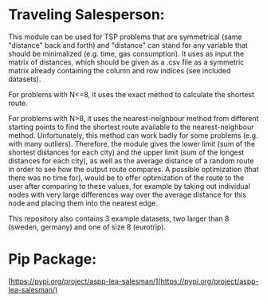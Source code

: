 # Traveling Salesperson:

This module can be used for TSP problems that are symmetrical (same "distance" back and forth) and "distance" can stand for any variable that should be minimalized (e.g. time, gas consumption).
It uses as input the matrix of distances, which should be given as a .csv file as a symmetric matrix already containing the column and row indices (see included datasets).	


For problems with N<=8, it uses the exact method to calculate the shortest route.

For problems with N>8, it uses the nearest-neighbour method from different starting points to find the shortest route available to the nearest-neighbour method.
Unfortunately, this method can work badly for some problems (e.g. with many outliers).
Therefore, the module gives the lower limit (sum of the shortest distances for each city) and the upper limit (sum of the longest distances for each city), as well as the average distance of a random route in order to see how the output route compares.
A possible optimization (that there was no time for), would be to offer optimization of the route to the user after comparing to these values, for example by taking out individual nodes with very large differences way over the average distance for this node and placing them into the nearest edge.

This repository also contains 3 example datasets, two larger than 8 (sweden, germany) and one of size 8 (eurotrip).


# Pip Package:

[https://pypi.org/project/aspp-lea-salesman/](https://pypi.org/project/aspp-lea-salesman/)
